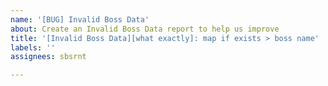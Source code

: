 ```yaml
---
name: '[BUG] Invalid Boss Data'
about: Create an Invalid Boss Data report to help us improve
title: '[Invalid Boss Data][what exactly]: map if exists > boss name'
labels: ''
assignees: sbsrnt

---
```


<!-- If your issue title was not prefilled: -->
<!-- Please stick to issue title placeholder (see examples below): [Invalid Boss Data][what exactly]: map if exists > boss name -->
<!-- issue title examples: -->
<!-- [Invalid Boss Data][Missing Ability]: Lair Of The Hydra > Guardian Of The Hydra > Doom Arrow -->
<!-- [Invalid Boss Data][Wrong Ability]: Lair Of The Hydra > Guardian Of The Hydra > Doom Arrow -->


<!-- If your issue title was prefilled -->
<!-- You are all set, as all the data we need is in the issue title :) -->
<!-- Just hit the "Submit new issue" button and you are good to go -->
<!-- Thanks! -->
